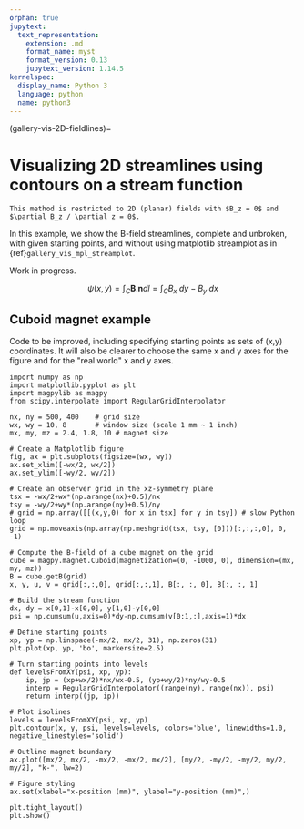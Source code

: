 ```yaml
---
orphan: true
jupytext:
  text_representation:
    extension: .md
    format_name: myst
    format_version: 0.13
    jupytext_version: 1.14.5
kernelspec:
  display_name: Python 3
  language: python
  name: python3
---
```


(gallery-vis-2D-fieldlines)=

# Visualizing 2D streamlines using contours on a stream function

```{note}
This method is restricted to 2D (planar) fields with $B_z = 0$ and $\partial B_z / \partial z = 0$.
```

In this example, we show the B-field streamlines, complete and unbroken, with given starting points, and without using matplotlib streamplot as in {ref}`gallery_vis_mpl_streamplot`.

Work in progress.

$$
\psi(x,y) = \int_C \mathbf{B}.\mathbf{n} dl  = \int_C B_x \ dy - B_y \ dx
$$

## Cuboid magnet example

Code to be improved, including specifying starting points as sets of (x,y) coordinates. It will also be clearer to choose the same x and y axes for the figure and for the "real world" x and y axes.

```{code-cell} ipython3
import numpy as np
import matplotlib.pyplot as plt
import magpylib as magpy
from scipy.interpolate import RegularGridInterpolator

nx, ny = 500, 400    # grid size
wx, wy = 10, 8       # window size (scale 1 mm ~ 1 inch)
mx, my, mz = 2.4, 1.8, 10 # magnet size

# Create a Matplotlib figure
fig, ax = plt.subplots(figsize=(wx, wy))
ax.set_xlim([-wx/2, wx/2])
ax.set_ylim([-wy/2, wy/2])

# Create an observer grid in the xz-symmetry plane
tsx = -wx/2+wx*(np.arange(nx)+0.5)/nx
tsy = -wy/2+wy*(np.arange(ny)+0.5)/ny
# grid = np.array([[(x,y,0) for x in tsx] for y in tsy]) # slow Python loop
grid = np.moveaxis(np.array(np.meshgrid(tsx, tsy, [0]))[:,:,:,0], 0, -1)

# Compute the B-field of a cube magnet on the grid
cube = magpy.magnet.Cuboid(magnetization=(0, -1000, 0), dimension=(mx, my, mz))
B = cube.getB(grid)
x, y, u, v = grid[:,:,0], grid[:,:,1], B[:, :, 0], B[:, :, 1]

# Build the stream function
dx, dy = x[0,1]-x[0,0], y[1,0]-y[0,0]
psi = np.cumsum(u,axis=0)*dy-np.cumsum(v[0:1,:],axis=1)*dx

# Define starting points
xp, yp = np.linspace(-mx/2, mx/2, 31), np.zeros(31)
plt.plot(xp, yp, 'bo', markersize=2.5)

# Turn starting points into levels
def levelsFromXY(psi, xp, yp):
    ip, jp = (xp+wx/2)*nx/wx-0.5, (yp+wy/2)*ny/wy-0.5
    interp = RegularGridInterpolator((range(ny), range(nx)), psi)
    return interp((jp, ip))

# Plot isolines
levels = levelsFromXY(psi, xp, yp)
plt.contour(x, y, psi, levels=levels, colors='blue', linewidths=1.0, negative_linestyles='solid')

# Outline magnet boundary
ax.plot([mx/2, mx/2, -mx/2, -mx/2, mx/2], [my/2, -my/2, -my/2, my/2, my/2], "k-", lw=2)

# Figure styling
ax.set(xlabel="x-position (mm)", ylabel="y-position (mm)",)

plt.tight_layout()
plt.show()
```
